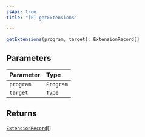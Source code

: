 ```yaml
---
jsApi: true
title: "[F] getExtensions"

---
```

```ts
getExtensions(program, target): ExtensionRecord[]
```

## Parameters

| Parameter | Type |
| :------ | :------ |
| `program` | `Program` |
| `target` | `Type` |

## Returns

[`ExtensionRecord`](../interfaces/ExtensionRecord.md)[]
